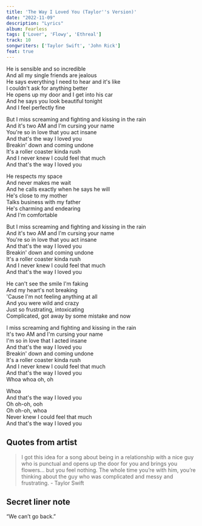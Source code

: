 ```yaml
---
title: 'The Way I Loved You (Taylor''s Version)'
date: "2022-11-09"
description: "Lyrics"
album: Fearless
tags: ['Lover', 'Flowy', 'Ethreal']
track: 10
songwriters: ['Taylor Swift', 'John Rick']
feat: true
---
```

<p className="verse-one">
He is sensible and so incredible <br />
And all my single friends are jealous <br />
He says everything I need to hear and it's like <br />
I couldn't ask for anything better <br />
He opens up my door and I get into his car <br />
And he says you look beautiful tonight <br />
And I feel perfectly fine <br />
</p>
<p className="chorus">
But I miss screaming and fighting and kissing in the rain <br />
And it's two AM and I'm cursing your name <br />
You're so in love that you act insane <br />
And that's the way I loved you <br />
Breakin' down and coming undone <br />
It's a roller coaster kinda rush <br />
And I never knew I could feel that much <br />
And that's the way I loved you <br />
</p>
<p className="verse-two">
He respects my space <br />
And never makes me wait <br />
And he calls exactly when he says he will <br />
He's close to my mother <br />
Talks business with my father <br />
He's charming and endearing <br />
And I'm comfortable <br />
</p>
<p className="chorus">
But I miss screaming and fighting and kissing in the rain <br />
And it's two AM and I'm cursing your name <br />
You're so in love that you act insane <br />
And that's the way I loved you <br />
Breakin' down and coming undone <br />
It's a roller coaster kinda rush <br />
And I never knew I could feel that much <br />
And that's the way I loved you <br />
</p>
<p className="bridge">
He can't see the smile I'm faking <br />
And my heart's not breaking <br />
'Cause I'm not feeling anything at all <br />
And you were wild and crazy <br />
Just so frustrating, intoxicating <br />
Complicated, got away by some mistake and now <br />
</p>
<p className="chorus">
I miss screaming and fighting and kissing in the rain <br />
It's two AM and I'm cursing your name <br />
I'm so in love that I acted insane <br />
And that's the way I loved you <br />
Breakin' down and coming undone <br />
It's a roller coaster kinda rush <br />
And I never knew I could feel that much <br />
And that's the way I loved you <br />
Whoa whoa oh, oh <br />
</p>
<p className="outro">
Whoa <br />
And that's the way I loved you <br />
Oh oh-oh, ooh <br />
Oh oh-oh, whoa <br />
Never knew I could feel that much <br />
And that's the way I loved you <br />
</p>


## Quotes from artist
<blockquote>
I got this idea for a song about being in a relationship with a nice guy who is punctual and opens up the door for you and brings you flowers… but you feel nothing. The whole time you’re with him, you’re thinking about the guy who was complicated and messy and frustrating. - Taylor Swift
</blockquote>

## Secret liner note
“We can’t go back.”